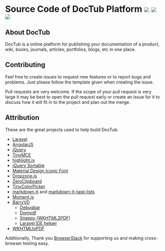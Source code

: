 # Source Code of DocTub Platform <img src="https://travis-ci.org/doctub/platform.svg?branch=master"></img> <a href="https://david-dm.org/doctub/platform" title="dependencies status"><img src="https://david-dm.org/doctub/platform/status.svg"/></a><a href="https://david-dm.org/doctub/platform?type=dev" title="devDependencies status"><img src="https://david-dm.org/doctub/platform/dev-status.svg"/></a>

## About DocTub


DocTub is a online platform for publishing your documentation of a product, wiki, books, journals, articles, portfolios, blogs, etc in one place.

## Contributing

Feel free to create issues to request new features or to report bugs and problems. Just please follow the template given when creating the issue.

Pull requests are very welcome. If the scope of your pull request is very large it may be best to open the pull request early or create an issue for it to discuss how it will fit in to the project and plan out the merge.

## Attribution

These are the great projects used to help build DocTub:

* [Laravel](http://laravel.com/)
* [AngularJS](https://angularjs.org/)
* [jQuery](https://jquery.com/)
* [TinyMCE](https://www.tinymce.com/)
* [highlight.js](https://highlightjs.org/)
* [jQuery Sortable](https://johnny.github.io/jquery-sortable/)
* [Material Design Iconic Font](http://zavoloklom.github.io/material-design-iconic-font/icons.html)
* [Dropzone.js](http://www.dropzonejs.com/)
* [ZeroClipboard](http://zeroclipboard.org/)
* [TinyColorPicker](http://www.dematte.at/tinyColorPicker/index.html)
* [markdown-it](https://github.com/markdown-it/markdown-it) and [markdown-it-task-lists](https://github.com/revin/markdown-it-task-lists)
* [Moment.js](http://momentjs.com/)
* [BarryVD](https://github.com/barryvdh)
    * [Debugbar](https://github.com/barryvdh/laravel-debugbar)
    * [Dompdf](https://github.com/barryvdh/laravel-dompdf)
    * [Snappy (WKHTML2PDF)](https://github.com/barryvdh/laravel-snappy)
    * [Laravel IDE helper](https://github.com/barryvdh/laravel-ide-helper)
* [WKHTMLtoPDF](http://wkhtmltopdf.org/index.html)


Additionally, Thank you [BrowserStack](https://www.browserstack.com/) for supporting us and making cross-browser testing easy.
